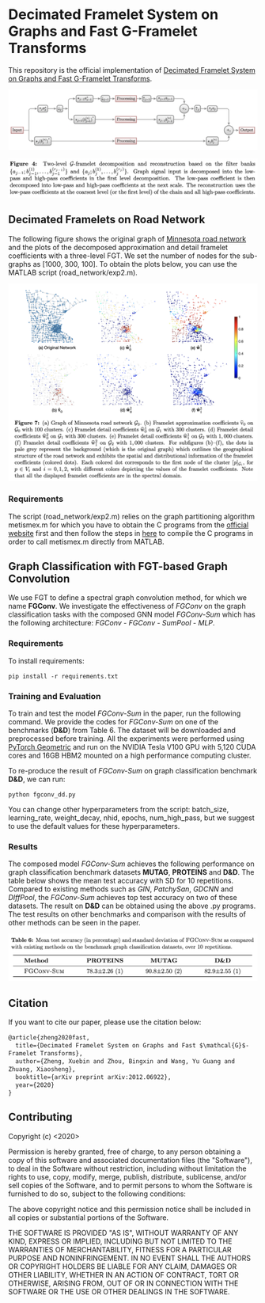 
# Decimated Framelet System on Graphs and Fast G-Framelet Transforms

This repository is the official implementation of [Decimated Framelet System on Graphs and Fast G-Framelet Transforms](https://arxiv.org/abs/2012.06922). 

![two_level_fgt](two_level_fgt.png)

![two_level_fgt_cap](filter_bank_2layers.png)

## Decimated Framelets on Road Network

The following figure shows the original graph of [Minnesota road network](http://networkrepository.com/road-minnesota.php) and the plots of the decomposed approximation and detail framelet coefficients with a three-level FGT. We set the number of nodes for the sub-graphs as [1000, 300, 100]. To obtain the plots below, you can use the MATLAB script (road_network/exp2.m).

![road_traffic_network](fgt_minnesota.png)

### Requirements

The script (road_network/exp2.m) relies on the graph partitioning algorithm metismex.m for which you have to obtain the C programs from the [official website](http://glaros.dtc.umn.edu/gkhome/metis/metis/download) first and then follow the steps in [here](https://github.com/dgleich/metismex) to compile the C programs in order to call metismex.m directly from MATLAB.

## Graph Classification with FGT-based Graph Convolution

We use FGT to define a spectral graph convolution method, for which we name **FGConv**. We investigate the effectiveness of *FGConv* on the graph classification tasks with the composed GNN model *FGConv-Sum* which has the following architecture: *FGConv - FGConv - SumPool - MLP*.

### Requirements

To install requirements:

```setup
pip install -r requirements.txt
```

### Training and Evaluation

To train and test the model *FGConv-Sum* in the paper, run the following command. We provide the codes for *FGConv-Sum* on one of the benchmarks (**D&D**) from Table 6. The dataset will be downloaded and preprocessed before training. All the experiments were performed using [PyTorch Geometric](https://github.com/rusty1s/pytorch_geometric) and run on the NVIDIA Tesla V100 GPU with 5,120 CUDA cores and 16GB HBM2 mounted on a high performance computing cluster.

To re-produce the result of *FGConv-Sum* on graph classification benchmark **D&D**, we can run:
```
python fgconv_dd.py
```
You can change other hyperparameters from the script: batch_size, learning_rate, weight_decay, nhid, epochs, num_high_pass, but we suggest to use the default values for these hyperparameters.

###  Results

The composed model *FGConv-Sum* achieves the following performance on graph classification benchmark datasets **MUTAG**, **PROTEINS** and **D&D**. The table below shows the mean test accuracy with SD for 10 repetitions. Compared to existing methods such as *GIN*, *PatchySan*, *GDCNN* and *DIffPool*, the *FGConv-Sum* achieves top test accuracy on two of these datasets. The result on **D&D** can be obtained using the above .py programs. The test results on other benchmarks and comparison with the results of other methods can be seen in the paper.

![graph_classification_fgconv](graph_classification_fgconv.png)

## Citation 
If you want to cite our paper, please use the citation below:

```
@article{zheng2020fast,
  title={Decimated Framelet System on Graphs and Fast $\mathcal{G}$-Framelet Transforms},
  author={Zheng, Xuebin and Zhou, Bingxin and Wang, Yu Guang and Zhuang, Xiaosheng},
  booktitle={arXiv preprint arXiv:2012.06922},
  year={2020}
}
```

## Contributing
Copyright (c) <2020> <NeurIPS>

Permission is hereby granted, free of charge, to any person obtaining a copy
of this software and associated documentation files (the "Software"), to deal
in the Software without restriction, including without limitation the rights
to use, copy, modify, merge, publish, distribute, sublicense, and/or sell
copies of the Software, and to permit persons to whom the Software is
furnished to do so, subject to the following conditions:

The above copyright notice and this permission notice shall be included in all
copies or substantial portions of the Software.

THE SOFTWARE IS PROVIDED "AS IS", WITHOUT WARRANTY OF ANY KIND, EXPRESS OR
IMPLIED, INCLUDING BUT NOT LIMITED TO THE WARRANTIES OF MERCHANTABILITY,
FITNESS FOR A PARTICULAR PURPOSE AND NONINFRINGEMENT. IN NO EVENT SHALL THE
AUTHORS OR COPYRIGHT HOLDERS BE LIABLE FOR ANY CLAIM, DAMAGES OR OTHER
LIABILITY, WHETHER IN AN ACTION OF CONTRACT, TORT OR OTHERWISE, ARISING FROM,
OUT OF OR IN CONNECTION WITH THE SOFTWARE OR THE USE OR OTHER DEALINGS IN THE
SOFTWARE.
